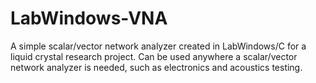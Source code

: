 # LabWindows-VNA
A simple scalar/vector network analyzer created in LabWindows/C for a liquid crystal research project.  Can be used anywhere a scalar/vector network analyzer is needed, such as electronics and acoustics testing.
